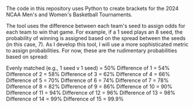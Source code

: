 The code in this repository uses Python to create brackets for the 2024 NCAA Men's and Women's Basketball Tournaments. 

The tool uses the difference between each team's seed to assign odds for each team to win that game. For example, if a 1 seed plays an 8 seed, the probability of winning is assigned based on the spread between the seeds (in this case, 7). As I develop this tool, I will use a more sophisticated metric to assign probabilities. For now, these are the rudimentary probabilities based on spread:

Evenly matched (e.g., 1 seed v 1 seed) = 50%
Difference of 1 = 54%
Difference of 2 = 58%
Difference of 3 = 62%
Difference of 4 = 66%
Difference of 5 = 70%
Difference of 6 = 74%
Difference of 7 = 78%
Difference of 8 = 82%
Difference of 9 = 86%
Difference of 10 = 90%
Difference of 11 = 94%
Difference of 12 = 96%
Difference of 13 = 98%
Difference of 14 = 99%
Difference of 15 = 99.9%